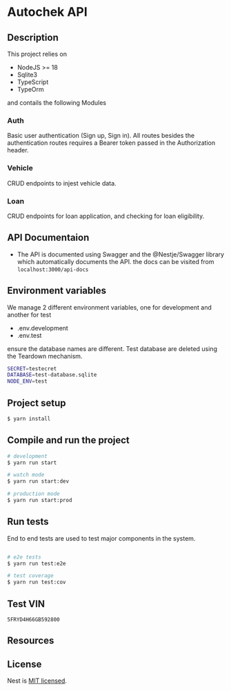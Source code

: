 # Autochek API

## Description

This project relies on

- NodeJS >= 18
- Sqlite3
- TypeScript
- TypeOrm

and contails the following Modules

### Auth 
Basic user authentication (Sign up, Sign in). All routes besides the authentication routes requires a Bearer token passed in the Authorization header.

### Vehicle
CRUD endpoints to injest vehicle data.

### Loan
CRUD endpoints for loan application, and checking for loan eligibility.

## API Documentaion
- The API is documented using Swagger and the @Nestje/Swagger library which automatically documents the API. the docs can be visited from ```localhost:3000/api-docs```

## Environment variables 
We manage 2 different environment variables, one for development and another for test
- .env.development
- .env.test

ensure the database names are different. Test database are deleted using the Teardown mechanism.

```bash
SECRET=testecret
DATABASE=test-database.sqlite
NODE_ENV=test
````


## Project setup

```bash
$ yarn install
```

## Compile and run the project

```bash
# development
$ yarn run start

# watch mode
$ yarn run start:dev

# production mode
$ yarn run start:prod
```

## Run tests
End to end tests are used to test major components in the system.

```bash

# e2e tests
$ yarn run test:e2e

# test coverage
$ yarn run test:cov
```

## Test VIN
 ```5FRYD4H66GB592800```


## Resources


## License

Nest is [MIT licensed](https://github.com/nestjs/nest/blob/master/LICENSE).
